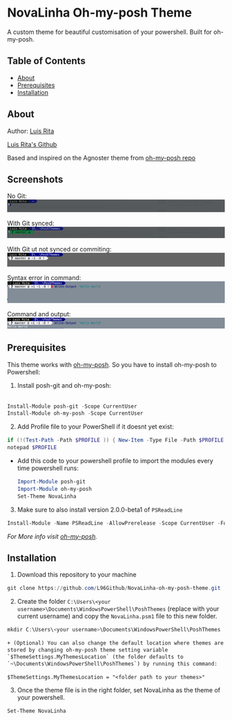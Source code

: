 # NovaLinha Oh-my-posh Theme

A custom theme for beautiful customisation of your powershell. Built for oh-my-posh.

## Table of Contents

* [About](#about)
* [Prerequisites](#prerequisites)
* [Installation](#installation)

## About

Author: [Luis Rita](https://www.linkedin.com/in/luis-ivan-rita)

[Luis Rita's Github](https://github.com/L96Github)

Based and inspired on the Agnoster theme from [oh-my-posh repo](https://github.com/JanDeDobbeleer/oh-my-posh)

## Screenshots

No Git:
![Alt text](./screenshots/image1.png?raw=true "Optional Title")

With Git synced:
![Alt text](./screenshots/image2.png?raw=true "Optional Title")

With Git ut not synced or commiting:
![Alt text](./screenshots/image3.png?raw=true "Optional Title")

Syntax error in command:
![Alt text](./screenshots/image4.png?raw=true "Optional Title")

Command and output:
![Alt text](./screenshots/image5.png?raw=true "Optional Title")

## Prerequisites

This theme works with [oh-my-posh](https://github.com/JanDeDobbeleer/oh-my-posh).
So you have to install oh-my-posh to Powershell:

1. Install posh-git and oh-my-posh:

  ```powershell

  Install-Module posh-git -Scope CurrentUser
  Install-Module oh-my-posh -Scope CurrentUser
  

  ```

2. Add Profile file to your PowerShell if it doesnt yet exist:

```powershell
if (!(Test-Path -Path $PROFILE )) { New-Item -Type File -Path $PROFILE -Force }
notepad $PROFILE
```

  + Add this code to your powershell profile to import the modules every time powershell runs:

    ```powershell
    Import-Module posh-git
    Import-Module oh-my-posh
    Set-Theme NovaLinha
    ```

3. Make sure to also install version 2.0.0-beta1 of `PSReadLine`

  ```powershell
  Install-Module -Name PSReadLine -AllowPrerelease -Scope CurrentUser -Force
  ```

  *For More info visit [oh-my-posh](https://github.com/JanDeDobbeleer/oh-my-posh).*

## Installation

1. Download this repository to your machine

  ```powershell 
  git clone https://github.com/L96Github/NovaLinha-oh-my-posh-theme.git
  ```

2. Create the folder `C:\Users\<your username>\Documents\WindowsPowerShell\PoshThemes` (replace <your username> with your current username) and copy the `NovaLinha.psm1` file to this new folder.

  ```powershell
  mkdir C:\Users\<your username>\Documents\WindowsPowerShell\PoshThemes
  ```

    + (Optional) You can also change the default location where themes are stored by changing oh-my-posh theme setting variable `$ThemeSettings.MyThemesLocation` (the folder defaults to `~\Documents\WindowsPowerShell\PoshThemes`) by running this command:
`$ThemeSettings.MyThemesLocation = "<folder path to your themes>"`

3. Once the theme file is in the right folder, set NovaLinha as the theme of your powershell.

```powershell
Set-Theme NovaLinha
```
